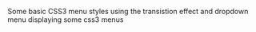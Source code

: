 Some basic CSS3 menu styles using the transistion effect and dropdown menu
displaying some css3 menus
